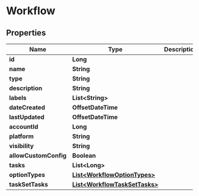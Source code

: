 

# Workflow

## Properties

Name | Type | Description | Notes
------------ | ------------- | ------------- | -------------
**id** | **Long** |  |  [optional]
**name** | **String** |  |  [optional]
**type** | **String** |  |  [optional]
**description** | **String** |  |  [optional]
**labels** | **List&lt;String&gt;** |  |  [optional]
**dateCreated** | **OffsetDateTime** |  |  [optional]
**lastUpdated** | **OffsetDateTime** |  |  [optional]
**accountId** | **Long** |  |  [optional]
**platform** | **String** |  |  [optional]
**visibility** | **String** |  |  [optional]
**allowCustomConfig** | **Boolean** |  |  [optional]
**tasks** | **List&lt;Long&gt;** |  |  [optional]
**optionTypes** | [**List&lt;WorkflowOptionTypes&gt;**](WorkflowOptionTypes.md) |  |  [optional]
**taskSetTasks** | [**List&lt;WorkflowTaskSetTasks&gt;**](WorkflowTaskSetTasks.md) |  |  [optional]



